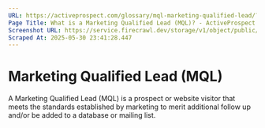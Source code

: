 ```yaml
---
URL: https://activeprospect.com/glossary/mql-marketing-qualified-lead/?utm_medium=Email&utm_source=Website&utm_campaign=AP-Email-InsideCBM-Dec
Page Title: What is a Marketing Qualified Lead (MQL)? - ActiveProspect
Screenshot URL: https://service.firecrawl.dev/storage/v1/object/public/media/screenshot-b5954dc7-6106-41cf-9092-6b66c4a05d95.png
Scraped At: 2025-05-30 23:41:28.447
---
```

# Marketing Qualified Lead (MQL)

A Marketing Qualified Lead (MQL) is a prospect or website visitor that meets the standards established by marketing to merit additional follow up and/or be added to a database or mailing list.


